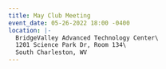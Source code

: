 ```yaml
---
title: May Club Meeting
event_date: 05-26-2022 18:00 -0400
location: |-
  BridgeValley Advanced Technology Center\
  1201 Science Park Dr, Room 134\
  South Charleston, WV
---
```

